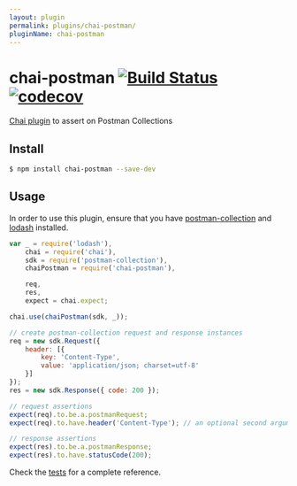 ```yaml
---
layout: plugin
permalink: plugins/chai-postman/
pluginName: chai-postman
---
```


# chai-postman [![Build Status](https://travis-ci.com/postmanlabs/chai-postman.svg?branch=develop)](https://travis-ci.com/postmanlabs/chai-postman) [![codecov](https://codecov.io/gh/postmanlabs/chai-postman/branch/develop/graph/badge.svg)](https://codecov.io/gh/postmanlabs/chai-postman)

[Chai plugin](http://chaijs.com/api/plugins/) to assert on Postman Collections

## Install
```bash
$ npm install chai-postman --save-dev
```

## Usage
In order to use this plugin, ensure that you have [postman-collection](https://www.npmjs.com/package/postman-collection)
and [lodash](https://www.npmjs.com/package/lodash) installed.

```javascript
var _ = require('lodash'),
    chai = require('chai'),
    sdk = require('postman-collection'),
    chaiPostman = require('chai-postman'),

    req,
    res,
    expect = chai.expect;

chai.use(chaiPostman(sdk, _));

// create postman-collection request and response instances
req = new sdk.Request({
    header: [{
        key: 'Content-Type',
        value: 'application/json; charset=utf-8'
    }]
});
res = new sdk.Response({ code: 200 });

// request assertions
expect(req).to.be.a.postmanRequest;
expect(req).to.have.header('Content-Type'); // an optional second argument can also be provided to assert value

// response assertions
expect(res).to.be.a.postmanResponse;
expect(res).to.have.statusCode(200);
```

Check the [tests](https://github.com/postmanlabs/chai-postman/tree/develop/test/unit) for a complete reference.
